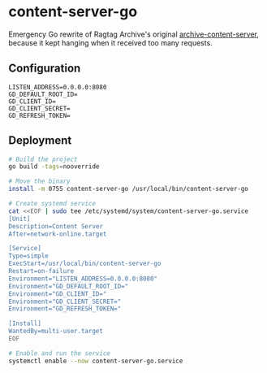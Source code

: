 # content-server-go

Emergency Go rewrite of Ragtag Archive's original
[archive-content-server](https://gitlab.com/aonahara/archive-content-server),
because it kept hanging when it received too many requests.

## Configuration

```
LISTEN_ADDRESS=0.0.0.0:8080
GD_DEFAULT_ROOT_ID=
GD_CLIENT_ID=
GD_CLIENT_SECRET=
GD_REFRESH_TOKEN=
```

## Deployment

```sh
# Build the project
go build -tags=nooverride

# Move the binary
install -m 0755 content-server-go /usr/local/bin/content-server-go

# Create systemd service
cat <<EOF | sudo tee /etc/systemd/system/content-server-go.service
[Unit]
Description=Content Server
After=network-online.target

[Service]
Type=simple
ExecStart=/usr/local/bin/content-server-go
Restart=on-failure
Environment="LISTEN_ADDRESS=0.0.0.0:8080"
Environment="GD_DEFAULT_ROOT_ID="
Environment="GD_CLIENT_ID="
Environment="GD_CLIENT_SECRET="
Environment="GD_REFRESH_TOKEN="

[Install]
WantedBy=multi-user.target
EOF

# Enable and run the service
systemctl enable --now content-server-go.service
```
